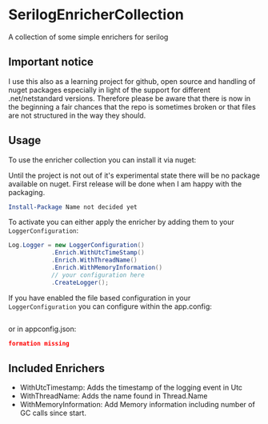 # SerilogEnricherCollection

A collection of some simple enrichers for serilog

## Important notice

I use this also as a learning project for github, open source and handling of nuget packages especially in light of the support for different .net/netstandard versions.
Therefore please be aware that there is now in the beginning a fair chances that the repo is sometimes broken or that files are not structured in the way they should.

## Usage

To use the enricher collection you can install it via nuget:

Until the project is not out of it's experimental state there will be no package available on nuget. First release will be done when I am happy with the packaging.
```powershell
Install-Package Name not decided yet
```

To activate you can either apply the enricher by adding them to your `LoggerConfiguration`:

```csharp
Log.Logger = new LoggerConfiguration()
            .Enrich.WithUtcTimeStamp()
            .Enrich.WithThreadName()
            .Enrich.WithMemoryInformation()
            // your configuration here
            .CreateLogger();
```

If you have enabled the file based configuration in your `LoggerConfiguration` you can configure within the app.config:

```XML
```

or in appconfig.json:

```JSON
formation missing
```

## Included Enrichers

* WithUtcTimestamp: Adds the timestamp of the logging event in Utc
* WithThreadName: Adds the name found in Thread.Name 
* WithMemoryInformation: Add Memory information including number of GC calls since start.